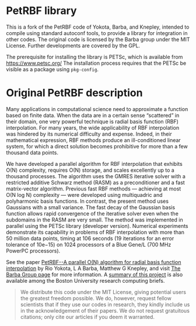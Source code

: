 # PetRBF library

This is a fork of the PetRBF code of Yokota, Barba, and Knepley,
intended to compile using standard autoconf tools, to provide a
library for integration in other codes. The original code is licensed
by the Barba group under the MIT License. Further developments are
covered by the GPL.

The prerequisite for installing the library is PETSc, which is
available from https://www.petsc.org/ The installation process
requires that the PETSc be visible as a package using `pkg-config`. 

# Original PetRBF description

Many applications in computational science need to approximate a
function based on finite data. When the data are in a certain sense
“scattered” in their domain, one very powerful technique is radial
basis function (RBF) interpolation.  For many years, the wide
applicability of RBF interpolation was hindered by its numerical
difficulty and expense.  Indeed, in their mathematical expression, RBF
methods produce an ill-conditioned linear system, for which a direct
solution becomes prohibitive for more than a few thousand data points.

We have developed a parallel algorithm for RBF interpolation that
exhibits O(N) complexity, requires O(N) storage, and scales
excellently up to a thousand processes. The algorithm uses the GMRES
iterative solver with a restricted additive Schwarz method (RASM) as a
preconditioner and a fast matrix-vector algorithm. Previous fast RBF
methods — achieving at most O(N log N) complexity — were developed
using multiquadric and polyharmonic basis functions. In contrast, the
present method uses Gaussians with a small variance. The fast decay of
the Gaussian basis function allows rapid convergence of the iterative
solver even when the subdomains in the RASM are very small. The method
was implemented in parallel using the PETSc library (developer
version). Numerical experiments demonstrate its capability in problems
of RBF interpolation with more than 50 million data points, timing at
106 seconds (19 iterations for an error tolerance of 10e−15) on 1024
processors of a Blue Gene/L (700 MHz PowerPC processors).

See the paper [PetRBF--A parallel O(N) algorithm for radial basis
function interpolation](http://arxiv.org/abs/0909.5413) by Rio Yokota,
L A Barba, Matthew G Knepley, and visit [The Barba Group
page](http://lorenabarba.com/) for more information. A [summary of
this
project](http://www.bu.edu/tech/support/research/visualization/gallery/petrbf/)
is also available among the Boston University research computing
briefs.

> We distribute this code under the MIT License, giving potential
> users the greatest freedom possible. We do, however, request fellow
> scientists that if they use our codes in research, they kindly
> include us in the acknowledgement of their papers. We do not request
> gratuitous citations; only cite our articles if you deem it
> warranted.
